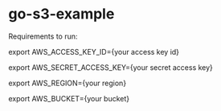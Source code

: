 # go-s3-example

Requirements to run:

export AWS_ACCESS_KEY_ID={your access key id}

export AWS_SECRET_ACCESS_KEY={your secret access key}

export AWS_REGION={your region}

export AWS_BUCKET={your bucket}
